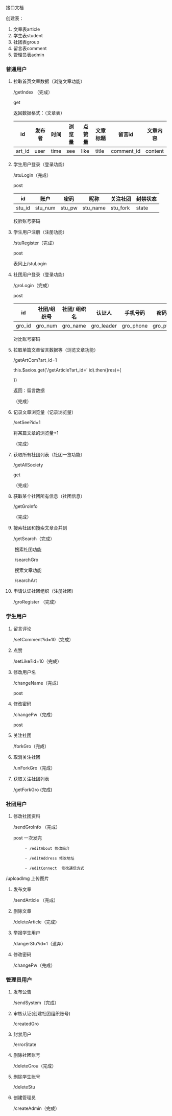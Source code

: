 接口文档

创建表：

1. 文章表article
2. 学生表student
3. 社团表group
4. 留言表comment
5. 管理员表admin

### 普通用户

1. 拉取首页文章数据（浏览文章功能）

   /getIndex （完成）

   get

   返回数据格式：（文章表）

   | id     | 发布者 | 时间 | 浏览量 | 点赞量 | 文章标题 | 留言id     | 文章内容 |
   | ------ | ------ | ---- | ------ | ------ | -------- | ---------- | -------- |
   | art_id | user   | time | see    | like   | title    | comment_id | content  |

1. 学生用户登录（登录功能）

   /stuLogin（完成）

   post 

   | id     | 账户    | 密码   | 昵称     | 关注社团 | 封禁状态 |
   | ------ | ------- | ------ | -------- | -------- | -------- |
   | stu_id | stu_num | stu_pw | stu_name | stu_fork | state    |

   校验账号密码

   

2. 学生用户注册（注册功能）

   /stuRegister（完成）

   post

   表同上/stuLogin

   

3. 社团用户登录（登录功能）

   /groLogin（完成）

   post

   | id     | 社团/组织号 | 社团/     组织名 | 认证人     | 手机号码  | 密码   | 简介      | 联系地址    | 发布文章id列表   | 关注粉丝 | 社团照片 |
   | ------ | ----------- | ---------------- | ---------- | --------- | ------ | --------- | ----------- | ---------------- | -------- | -------- |
   | gro_id | gro_num     | gro_name         | gro_leader | gro_phone | gro_pw | gro_about | gro_address | gro_article_list | gro_fans | img_list |

   对比账号密码



1. 拉取单篇文章留言数据等（浏览文章功能）

   /getArtCom?art_id=1

   this.$axios.get('/getArticle?art_id=' id).then((res)={

   }) 

   返回：留言数据

   

   （完成）

   

2. 记录文章浏览量（记录浏览量）

   /setSee?id=1

   将某篇文章的浏览量+1

   （完成）

   

3. 获取所有社团列表（社团一览功能）

   /getAllSociety

   get 

   （完成）

   

4. 获取某个社团所有信息（社团信息）

   /getGroInfo

   （完成）

5. 搜索社团和搜索文章合并到 

   /getSearch（完成）

   ​	搜索社团功能

   ​		/searchGro

   ​	搜索文章功能

   ​		/searchArt

   

6. 申请认证社团组织（注册社团）

   /groRegister （完成）



### 学生用户

1. 留言评论

   /setComment?id=10（完成）

2. 点赞

   /setLike?id=10（完成）

3. 修改用户名

   /changeName（完成）

   post

4. 修改密码

   /changePw（完成）

   post

5. 关注社团

   /forkGro（完成）

6. 取消关注社团

   /unForkGro（完成）

7. 获取关注社团列表

   /getForkGro (完成)

   

   



### 社团用户

1. 修改社团资料

   /sendGroInfo （完成）

   post 一次发完

			- /editAbout 修改简介
		
			- /editAddress 修改地址
		
			- /editConnect  修改通信方式



/uploadImg 上传图片



1. 发布文章

   /sendArticle （完成）

   

2. 删除文章

   /deleteArticle（完成）

   

3. 举报学生用户

   /dangerStu?id=1（遗弃）

   

4. 修改密码

   /changePw（完成）



### 管理员用户

1. 发布公告

   /sendSystem（完成）

2. 审核认证(创建社团组织账号)

   /createdGro

3. 封禁用户

   /errorState

4. 删除社团账号

   /deleteGrou（完成）

5. 删除学生账号

   /deleteStu

6. 创建管理员

   /createAdmin（完成）




